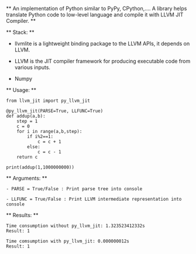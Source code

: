 ** An implementation of Python similar to PyPy, CPython,.... A library helps translate Python code to low-level language and compile it with LLVM JIT Compiler. **

** Stack: **

- llvmlite is a lightweight binding package to the LLVM APIs, it depends on LLVM.

- LLVM is the JIT compiler framework for producing executable code from various inputs.

- Numpy 

** Usage: **

```
from llvm_jit import py_llvm_jit

@py_llvm_jit(PARSE=True, LLFUNC=True)
def addup(a,b):
    step = 1
    c = 0
    for i in range(a,b,step):
        if i%2==1:
            c = c + 1
        else:
            c = c - 1 
    return c
    
print(addup(1,1000000000))
```

** Arguments: **

```
- PARSE = True/False : Print parse tree into console

- LLFUNC = True/False : Print LLVM intermediate representation into console

```

** Results: **

```
Time consumption without py_llvm_jit: 1.323523412332s
Result: 1

Time comsumption with py_llvm_jit: 0.000000012s
Result: 1
```
